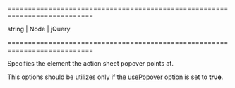 <!--**
/*-------------------------------------------
    Auto-generated file. Do not modify.
-------------------------------------------

**-->
===========================================================================
<!--type-->string | Node | jQuery<!--/type-->
===========================================================================

<!--shortDescription-->
Specifies the element the action sheet popover points at.
<!--/shortDescription-->

<!--fullDescription-->
This options should be utilizes only if the [usePopover](/Documentation/ApiReference/UI_Widgets/dxActionSheet/Configuration/#usePopover) option is set to **true**.


<!--/fullDescription-->